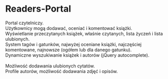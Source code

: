Readers-Portal
==============

Portal czytelniczy.<br> 
Użytkownicy mogą dodawać, oceniać i komentować książki.<br> 
Wyświetlanie przeczytanych książek, właśnie czytanych, lista życzeń i lista ulubionych. <br> 
System tagów i gatunków, najwyżej oceniane książki, najczęściej komentowane, najnowsze (ogółem lub dla danego gatunku).<br> 
Dynamiczne wyszukiwanie książek i autorów (jQuery autocomplete).<br>  
Możliwość dodawania ulubionych cytatów.<br> 
Profile autorów, możliwość dodawania zdjęć i opisów.<br> 

